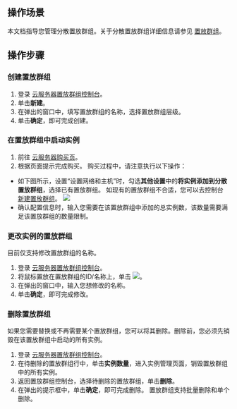 ## 操作场景
本文档指导您管理分散置放群组。关于分散置放群组详细信息请参见 [置放群组](https://cloud.tencent.com/document/product/213/15486)。

## 操作步骤
### 创建置放群组

1. 登录 [云服务器置放群组控制台](https://console.cloud.tencent.com/cvm/ps)。
2. 单击**新建**。
3. 在弹出的窗口中，填写置放群组的名称，选择置放群组层级。
4. 单击**确定**，即可完成创建。

### 在置放群组中启动实例
1. 前往 [云服务器购买页](https://buy.cloud.tencent.com/?tab=custom&step=1)。
2. 根据页面提示完成购买。
购买过程中，请注意执行以下操作：
 - 如下图所示，设置“设置网络和主机”时，勾选**其他设置**中的**将实例添加到分散置放群组**，选择已有置放群组。
 如现有的置放群组不合适，您可以去控制台 [新建置放群组](https://console.cloud.tencent.com/cvm/ps?regionId=1)。
![](https://qcloudimg.tencent-cloud.cn/raw/eda5e60d4d6adb8057cb10eb9dbd61de.png)
 - 确认配置信息时，输入您需要在该置放群组中添加的总实例数，该数量需要满足该置放群组的数量限制。


### 更改实例的置放群组


<dx-alert infotype="explain" title="">
目前仅支持修改置放群组的名称。
</dx-alert>

1. 登录 [云服务器置放群组控制台](https://console.cloud.tencent.com/cvm/ps)。
2. 将鼠标置放在置放群组的ID/名称上，单击 <img src="https://main.qcloudimg.com/raw/beb5eae230dc169f7274bda7a19a5aa6.png" style="margin: 0;"></img>。
3. 在弹出的窗口中，输入您想修改的名称。
4. 单击**确定**，即可完成修改。

### 删除置放群组


<dx-alert infotype="explain" title="">
如果您需要替换或不再需要某个置放群组，您可以将其删除。删除前，您必须先销毁在该置放群组中启动的所有实例。
</dx-alert>


1. 登录 [云服务器置放群组控制台](https://console.cloud.tencent.com/cvm/ps)。
2. 在待删除的置放群组行中，单击**实例数量**，进入实例管理页面，销毁置放群组中的所有实例。
3. 返回置放群组控制台，选择待删除的置放群组，单击**删除**。
4. 在弹出的提示框中，单击**确定**，即可完成删除。
置放群组支持批量删除和单个删除。

